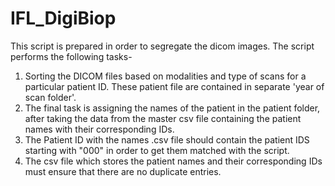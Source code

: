 # IFL_DigiBiop
This script is prepared in order to segregate the dicom images. The script performs the following tasks-
1. Sorting the DICOM files based on modalities and type of scans for a particular patient ID. These patient file are contained in separate 'year of scan folder'.
2. The final task is assigning the names of the patient in the patient folder, after taking the data from the master csv file containing the patient names with their corresponding IDs.
3. The Patient ID with the names .csv file should contain the patient IDS starting with "000" in  order to get them matched with the script.
4. The csv file which stores the patient names and their corresponding IDs must ensure that there are no duplicate entries.
